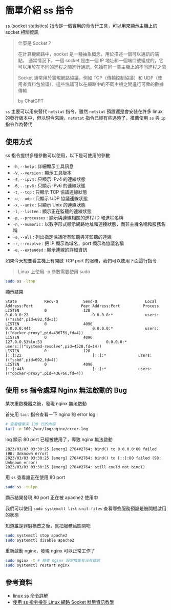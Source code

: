 # 簡單介紹 ss 指令

`ss` (socket statistics) 指令是一個實用的命令行工具，可以用來顯示主機上的 socket 相關資訊

> 什麼是 Socket？
>
> 在計算機網路中，socket 是一種抽象概念，用於描述一個可以通訊的端點。
> 通常情況下，一個 socket 是由一個 IP 地址和一個端口號組成的，它可以用於在不同的進程之間進行通訊，包括在同一臺主機上的不同進程之間
>
> Socket 通常用於實現網路協議，例如 TCP（傳輸控制協議）和 UDP（使用者資料包協議），這些協議可以在網路中的不同主機之間進行可靠的數據傳輸
>
> by ChatGPT

`ss` 主要可以用來替代 `netstat` 指令，雖然 `netstat` 預設還是會安裝在許多 linux 的發行版本中，但以現今來說，`netstat` 指令已經有些過時了，推薦使用 `ss` 與 `ip` 指令作為替代

## 使用方式

ss 指令提供多種參數可以使用，以下是可使用的參數

- `-h`, `--help` : 詳細顯示工具訊息
- `-V`, `--version` : 顯示工具版本
- `-4`, `--ipv4` : 只顯示 IPv4 的連線狀態
- `-6`, `--ipv6` : 只顯示 IPv6 的連線狀態
- `-t`, `--tcp` : 只顯示 TCP 協議連線狀態
- `-u`, `--udp` : 只顯示 UDP 協議連線狀態
- `-x`, `--unix` : 只顯示 Unix 的連線狀態
- `-l`, `--listen` : 顯示正在監聽的連線狀態
- `-p`, `--processes` : 顯示與連線相關的進程 ID 和進程名稱
- `-n`, `--numeric` : 以數字形式顯示網路地址和連接狀態，而非主機名稱和服務名稱
- `-a`, `--all` : 列出指定協議所有監聽與非監聽的連線
- `-r`, `--resolve` : 把 IP 顯示為域名，port 顯示為協議名稱
- `-e`, `--extended` : 顯示連線的詳細資訊

如果今天想要看主機上有開啟 TCP port 的服務，我們可以使用下面這行指令

> Linux 上使用 -p 參數需要使用 sudo

```bash
sudo ss -ltnp
```

顯示結果

```plaintext
State            Recv-Q           Send-Q                     Local Address:Port                     Peer Address:Port          Process
LISTEN           0                128                              0.0.0.0:22                            0.0.0.0:*              users:(("sshd",pid=692,fd=3))
LISTEN           0                4096                             0.0.0.0:443                           0.0.0.0:*              users:(("docker-proxy",pid=436759,fd=4))
LISTEN           0                4096                       127.0.0.53%lo:53                            0.0.0.0:*              users:(("systemd-resolve",pid=4528,fd=14))
LISTEN           0                128                                 [::]:22                               [::]:*              users:(("sshd",pid=692,fd=4))
LISTEN           0                4096                                [::]:443                              [::]:*              users:(("docker-proxy",pid=436766,fd=4))
```

## 使用 ss 指令處理 Nginx 無法啟動的 Bug

某次重啟機器之後，發現 nginx 無法啟動

首先用 `tail` 指令查看一下 nginx 的 error log

```bash
# 查看檔案末 100 行的內容
tail -n 100 /var/log/nginx/error.log
```

log 顯示 80 port 已經被使用了，導致 nginx 無法啟動

```plaintext
2023/03/03 03:30:25 [emerg] 2764#2764: bind() to 0.0.0.0:80 failed (98: Unknown error)
2023/03/03 03:30:25 [emerg] 2764#2764: bind() to [::]:80 failed (98: Unknown error)
2023/03/03 03:30:25 [emerg] 2764#2764: still could not bind()
```

用 `ss` 查看誰正在使用 80 port

```bash
sudo ss -tulpn
```

顯示結果發現 80 port 正在被 apache2 使用中

我們可以使用 `sudo systemctl list-unit-files` 查看哪些服務預設是被開機啟用的狀態

知道誰是罪魁禍首之後，就把服務給關閉吧

```bash
sudo systemctl stop apache2
sudo systemctl disable apache2
```

重新啟動 nginx，發現 nginx 可以正常工作了

```bash
sudo nginx -t # 檢查 nginx 設定檔案有沒有錯誤
sudo systemctl restart nginx
```

## 參考資料

- [linux ss 命令詳解](https://cloud.tencent.com/developer/article/1721800)
- [使用 ss 指令檢查 Linux 網路 Socket 狀態資訊教學](https://blog.gtwang.org/linux/socket-statistics-ss-command-tutorial/)
